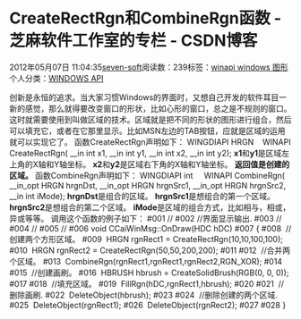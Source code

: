 
# CreateRectRgn和CombineRgn函数 -  芝麻软件工作室的专栏 - CSDN博客


2012年05月07日 11:04:35[seven-soft](https://me.csdn.net/softn)阅读数：239标签：[winapi																](https://so.csdn.net/so/search/s.do?q=winapi&t=blog)[windows																](https://so.csdn.net/so/search/s.do?q=windows&t=blog)[图形																](https://so.csdn.net/so/search/s.do?q=图形&t=blog)[
							](https://so.csdn.net/so/search/s.do?q=windows&t=blog)[
																					](https://so.csdn.net/so/search/s.do?q=winapi&t=blog)个人分类：[WINDOWS API																](https://blog.csdn.net/softn/article/category/1130113)
[
																								](https://so.csdn.net/so/search/s.do?q=winapi&t=blog)


创新是永恒的追求。当大家习惯Windows的界面时，又想自己开发的软件耳目一新的感觉，那么就得要改变窗口的形状，比如心形的窗口，总之是不规则的窗口。这时就需要使用到叫做区域的技术。区域就是把不同的形状的图形进行组合，然后可以填充它，或者在它那里显示。比如MSN左边的TAB按钮，应就是区域的运用就可以实现它了。
函数CreateRectRgn声明如下：
WINGDIAPI HRGN    WINAPI CreateRectRgn( __in int x1, __in int y1, __in int x2, __in int y2);
**x1**和**y1**是区域左上角的X轴和Y轴坐标。
**x2**和**y2**是区域右下角的X轴和Y轴坐标。
**返回值是创建的区域。**
函数CombineRgn声明如下：
WINGDIAPI int     WINAPI CombineRgn( __in_opt HRGN hrgnDst, __in_opt HRGN hrgnSrc1, __in_opt HRGN hrgnSrc2, __in int iMode);
**hrgnDst**是组合的区域。
**hrgnSrc1**是想组合的第一个区域。
**hrgnSrc2**是想组合的第二个区域。
**iMode**是区域的组合方式，比如相与，相或，异或等等。
调用这个函数的例子如下：
\#001 //
\#002 //界面显示输出.
\#003 //
\#004 //
\#005 //
\#006 void CCaiWinMsg::OnDraw(HDC hDC)
\#007 {
\#008  //创建两个方形区域。
\#009  HRGN rgnRect1 = CreateRectRgn(10,10,100,100);
\#010  HRGN rgnRect2 = CreateRectRgn(50,50,200,200);
\#011
\#012  //合并两个区域。
\#013  CombineRgn(rgnRect1,rgnRect1,rgnRect2,RGN_XOR);
\#014
\#015  //创建画刷。
\#016  HBRUSH hbrush = CreateSolidBrush(RGB(0, 0, 0));
\#017
\#018  //填充区域。
\#019  FillRgn(hDC,rgnRect1,hbrush);
\#020
\#021  //删除画刷.
\#022  DeleteObject(hbrush);
\#023
\#024  //删除创建的两个区域.
\#025  DeleteObject(rgnRect1);
\#026  DeleteObject(rgnRect2);
\#027
\#028 }


